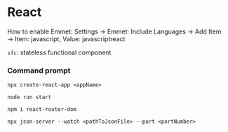 # React

How to enable Emmet: Settings &rarr; Emmet: Include Languages &rarr; Add Item &rarr; Item: javascript, Value: javascriptreact

`sfc`: stateless functional component

### Command prompt

`npx create-react-app <appName>`

`node run start`

`npm i react-router-dom`

`npx json-server --watch <pathToJsonFile> --port <portNumber>`
